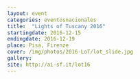 ```yaml
---
layout: event
categories: eventosnacionales
title:  "Lights of Tuscany 2016"
startingdate: 2016-12-15
endingdate: 2016-12-19
place: Pisa, Firenze
cover: /img/photos/2016-LoT/lot_slide.jpg
gallery: 
site: http://ai-sf.it/lot16
---
```

